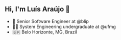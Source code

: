 ## Hi, I'm Luís Araújo 👋

- 🔭 Senior Software Engineer at @blip
- 🧑‍🎓 System Engineering undergraduate at @ufmg
- 🇧🇷 Belo Horizonte, MG, Brazil
<!--
**louisbaggins/louisbaggins** is a ✨ _special_ ✨ repository because its `README.md` (this file) appears on your GitHub profile.

Here are some ideas to get you started:


-->
